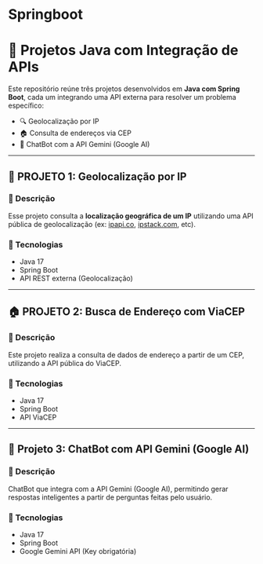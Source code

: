 # Springboot

# 🚀 Projetos Java com Integração de APIs

Este repositório reúne três projetos desenvolvidos em **Java com Spring Boot**, cada um integrando uma API externa para resolver um problema específico:

- 🔍 Geolocalização por IP
- 🏠 Consulta de endereços via CEP
- 🤖 ChatBot com a API Gemini (Google AI)

---

## 📍 PROJETO 1: Geolocalização por IP

### 📘 Descrição
Esse projeto consulta a **localização geográfica de um IP** utilizando uma API pública de geolocalização (ex: [ipapi.co](https://ipapi.co), [ipstack.com](https://ipstack.com), etc).

### 🔧 Tecnologias
- Java 17
- Spring Boot
- API REST externa (Geolocalização)

---

## 🏠 PROJETO 2: Busca de Endereço com ViaCEP

### 📘 Descrição
Este projeto realiza a consulta de dados de endereço a partir de um CEP, utilizando a API pública do ViaCEP.

### 🔧 Tecnologias
- Java 17
- Spring Boot
- API ViaCEP

---

## 🤖 Projeto 3: ChatBot com API Gemini (Google AI)
### 📘 Descrição
ChatBot que integra com a API Gemini (Google AI), permitindo gerar respostas inteligentes a partir de perguntas feitas pelo usuário.

### 🔧 Tecnologias
- Java 17
- Spring Boot
- Google Gemini API (Key obrigatória)
